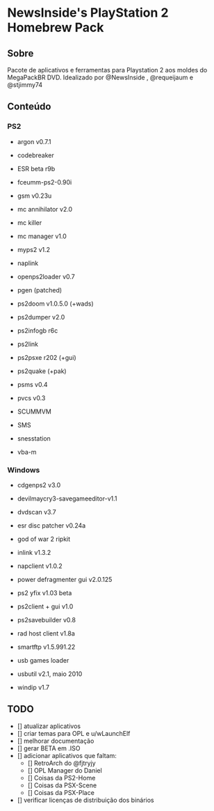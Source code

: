 # NewsInside's PlayStation 2 Homebrew Pack

## Sobre

Pacote de aplicativos e ferramentas para Playstation 2 aos moldes do MegaPackBR DVD.
Idealizado por @NewsInside , @requeijaum e @stjimmy74

## Conteúdo

### PS2

- argon v0.7.1

- codebreaker

- ESR beta r9b

- fceumm-ps2-0.90i

- gsm v0.23u

- mc annihilator v2.0

- mc killer

- mc manager v1.0

- myps2 v1.2

- naplink

- openps2loader v0.7

- pgen (patched)

- ps2doom v1.0.5.0 (+wads)

- ps2dumper v2.0

- ps2infogb r6c

- ps2link

- ps2psxe r202 (+gui)

- ps2quake (+pak)

- psms v0.4

- pvcs v0.3

- SCUMMVM

- SMS

- snesstation

- vba-m

### Windows

- cdgenps2 v3.0

- devilmaycry3-savegameeditor-v1.1

- dvdscan v3.7

- esr disc patcher v0.24a

- god of war 2 ripkit

- inlink v1.3.2

- napclient v1.0.2

- power defragmenter gui v2.0.125

- ps2 yfix v1.03 beta

- ps2client + gui v1.0

- ps2savebuilder v0.8

- rad host client v1.8a

- smartftp v1.5.991.22

- usb games loader

- usbutil v2.1, maio 2010

- windip v1.7

## TODO

- [] atualizar aplicativos
- [] criar temas para OPL e u/wLaunchElf
- [] melhorar documentação
- [] gerar BETA em .ISO
- [] adicionar aplicativos que faltam:
    - [] RetroArch do @fjtryjy
    - [] OPL Manager do Daniel
    - [] Coisas da PS2-Home
    - [] Coisas da PSX-Scene
    - [] Coisas da PSX-Place	
- [] verificar licenças de distribuição dos binários

	
